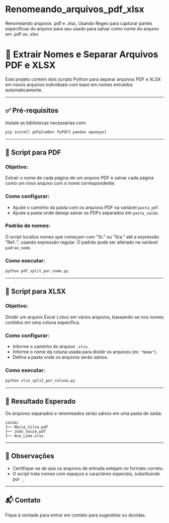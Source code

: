 # Renomeando_arquivos_pdf_xlsx
Renomeando arquivos .pdf e .xlsx, Usando Regex para capturar partes especificas do arquivo para seu usado para salvar como nome do arquivo em .pdf ou .xlsx

# 📂 Extrair Nomes e Separar Arquivos PDF e XLSX

Este projeto contém dois scripts Python para separar arquivos PDF e XLSX em novos arquivos individuais com base em nomes extraídos automaticamente.

---

## ✅ Pré-requisitos

Instale as bibliotecas necessárias com:

```bash
pip install pdfplumber PyPDF2 pandas openpyxl
```

---

## 📘 Script para PDF

### Objetivo:

Extrair o nome de cada página de um arquivo PDF e salvar cada página como um novo arquivo com o nome correspondente.

### Como configurar:

- Ajuste o caminho da pasta com os arquivos PDF na variável `pasta_pdf`.
- Ajuste a pasta onde deseja salvar os PDFs separados em `pasta_saida`.

### Padrão de nomes:

O script localiza nomes que começam com "Sr." ou "Sra." até a expressão "Ref.:", usando expressão regular. O padrão pode ser alterado na variável `padrao_nome`.

### Como executar:

```bash
python pdf_split_por_nome.py
```

---

## 📗 Script para XLSX

### Objetivo:

Dividir um arquivo Excel (.xlsx) em vários arquivos, baseando-se nos nomes contidos em uma coluna específica.

### Como configurar:

- Informe o caminho do arquivo `.xlsx`.
- Informe o nome da coluna usada para dividir os arquivos (ex: `"Nome"`).
- Defina a pasta onde os arquivos serão salvos.

### Como executar:

```bash
python xlsx_split_por_coluna.py
```

---

## 📁 Resultado Esperado

Os arquivos separados e renomeados serão salvos em uma pasta de saída:

```
saida/
├── Maria_Silva.pdf
├── João_Souza.pdf
├── Ana_Lima.xlsx
```

---

## 📌 Observações

- Certifique-se de que os arquivos de entrada estejam no formato correto.
- O script trata nomes com espaços e caracteres especiais, substituindo por `_`.

---

## 📬 Contato

Fique à vontade para entrar em contato para sugestões ou dúvidas.
